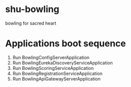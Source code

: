 # shu-bowling
bowling for sacred heart 


Applications boot sequence
===============================
1. Run BowlingConfigServerApplication
2. Run BowlingEurekaDiscoveryServiceApplication
3. Run BowlingScoringServiceApplication
4. Run BowlingRegistrationServiceApplication
3. Run BowlingApiGatewayServerApplication
